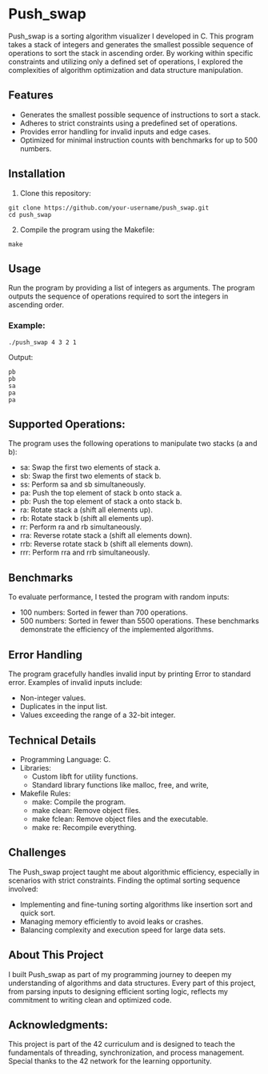 # Push_swap

Push_swap is a sorting algorithm visualizer I developed in C. This program takes a stack of integers and generates the smallest possible sequence of operations to sort the stack in ascending order. By working within specific constraints and utilizing only a defined set of operations, I explored the complexities of algorithm optimization and data structure manipulation.

## Features
- Generates the smallest possible sequence of instructions to sort a stack.
- Adheres to strict constraints using a predefined set of operations.
- Provides error handling for invalid inputs and edge cases.
- Optimized for minimal instruction counts with benchmarks for up to 500 numbers.

## Installation
1. Clone this repository:
```
git clone https://github.com/your-username/push_swap.git  
cd push_swap  
```
2. Compile the program using the Makefile:
```
make
```

## Usage
Run the program by providing a list of integers as arguments. The program outputs the sequence of operations required to sort the integers in ascending order.

### Example:
```
./push_swap 4 3 2 1  
```
Output:
```
pb  
pb  
sa  
pa  
pa  
```

## Supported Operations:
The program uses the following operations to manipulate two stacks (a and b):
- sa: Swap the first two elements of stack a.
- sb: Swap the first two elements of stack b.
- ss: Perform sa and sb simultaneously.
- pa: Push the top element of stack b onto stack a.
- pb: Push the top element of stack a onto stack b.
- ra: Rotate stack a (shift all elements up).
- rb: Rotate stack b (shift all elements up).
- rr: Perform ra and rb simultaneously.
- rra: Reverse rotate stack a (shift all elements down).
- rrb: Reverse rotate stack b (shift all elements down).
- rrr: Perform rra and rrb simultaneously.

## Benchmarks
To evaluate performance, I tested the program with random inputs:
- 100 numbers: Sorted in fewer than 700 operations.
- 500 numbers: Sorted in fewer than 5500 operations.
These benchmarks demonstrate the efficiency of the implemented algorithms.

## Error Handling
The program gracefully handles invalid input by printing Error to standard error. Examples of invalid inputs include:
- Non-integer values.
- Duplicates in the input list.
- Values exceeding the range of a 32-bit integer.

## Technical Details
- Programming Language: C.
- Libraries:
  - Custom libft for utility functions.
  - Standard library functions like malloc, free, and write,
- Makefile Rules:
  - make: Compile the program.
  - make clean: Remove object files.
  - make fclean: Remove object files and the executable.
  - make re: Recompile everything.

## Challenges
The Push_swap project taught me about algorithmic efficiency, especially in scenarios with strict constraints. Finding the optimal sorting sequence involved:
- Implementing and fine-tuning sorting algorithms like insertion sort and quick sort.
- Managing memory efficiently to avoid leaks or crashes.
- Balancing complexity and execution speed for large data sets.

## About This Project
I built Push_swap as part of my programming journey to deepen my understanding of algorithms and data structures. Every part of this project, from parsing inputs to designing efficient sorting logic, reflects my commitment to writing clean and optimized code.

## Acknowledgments:
This project is part of the 42 curriculum and is designed to teach the fundamentals of threading, synchronization, and process management. Special thanks to the 42 network for the learning opportunity.
